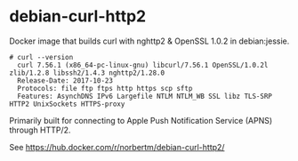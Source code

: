 # debian-curl-http2
Docker image that builds curl with nghttp2 &amp; OpenSSL 1.0.2 in debian:jessie.

```
# curl --version
  curl 7.56.1 (x86_64-pc-linux-gnu) libcurl/7.56.1 OpenSSL/1.0.2l zlib/1.2.8 libssh2/1.4.3 nghttp2/1.28.0
  Release-Date: 2017-10-23
  Protocols: file ftp ftps http https scp sftp 
  Features: AsynchDNS IPv6 Largefile NTLM NTLM_WB SSL libz TLS-SRP HTTP2 UnixSockets HTTPS-proxy 
 ```

Primarily built for connecting to Apple Push Notification Service (APNS) through HTTP/2.

See https://hub.docker.com/r/norbertm/debian-curl-http2/
